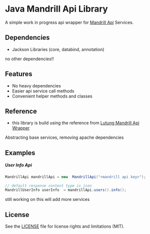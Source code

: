 # Java Mandrill Api Library
A simple work in progress api wrapper for [Mandrill Api](https://mandrillapp.com/api/docs/) Services. 

## Dependencies 

- Jackson Libraries (core, databind, annotation)

no other dependencies!!

## Features

- No heavy dependencies 
- Easier api service call methods
- Convenient helper methods and classes

## Reference  

- this library is build using the reference from [Lutung Mandrill Api Wrapper](https://github.com/rschreijer/lutung)

Abstracting base services, removing apache dependencies

## Examples 

##### User Info Api 

```Java
MandrillApi mandrillApi = new  MandrillApi("<mandrill api key>");

// default response content type is json
MandrillUserInfo userInfo  = mandrillApi.users().info();
```

still working on this will add more services 

## License 
See the [LICENSE](https://github.com/ramesh-dev/JMandrillApi/blob/master/LICENSE) file for license rights and limitations (MIT).


